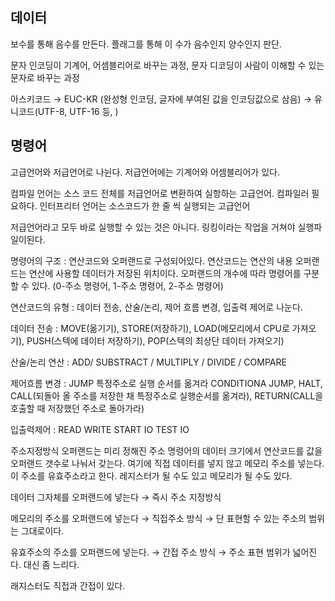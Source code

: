 ## 데이터

보수를 통해 음수를 만든다. 플래그를 통해 이 수가 음수인지 양수인지 판단.

문자 인코딩이 기계어, 어셈블리어로 바꾸는 과정, 문자 디코딩이 사람이 이해할 수 있는 문자로 바꾸는 과정

아스키코드 → EUC-KR (완성형 인코딩, 글자에 부여된 값을 인코딩값으로 삼음) → 유니코드(UTF-8, UTF-16 등, )

## 명령어

고급언어와 저급언어로 나뉜다.  저급언어에는 기계어와 어셈블리어가 있다.

컴파일 언어는 소스 코드 전체를 저급언어로 변환하여 실항하는 고급언어. 컴파일러 필요하다. 인터프리터 언어는 소스코드가 한 줄 씩 실행되는 고급언어

저급언어라고 모두 바로 실행할 수 있는 것은 아니다.  링킹이라는 작업을 거쳐야 실행파일이된다.

명령어의 구조 : 연산코드와 오퍼랜드로 구성되어있다. 연산코드는 연산의 내용 오퍼랜드는 연산에 사용할 데이터가 저장된 위치이다. 오퍼랜드의 개수에 따라 명령어를 구분할 수 있다. (0-주소 명령어, 1-주소 명령어, 2-주소 명령어)

연산코드의 유형 : 데이터 전송, 산술/논리, 제어 흐름 변경, 입출력 제어로 나눈다. 

데이터 전송 : MOVE(옮기기), STORE(저장하기), LOAD(메모리에서 CPU로 가져오기), PUSH(스텍에 데이터 저장하기), POP(스텍의 최상단 데이터 가져오기)

산술/논리 연산 : ADD/ SUBSTRACT / MULTIPLY / DIVIDE / COMPARE

제어흐름 변경 : JUMP  특정주소로 실행 순서를 옮겨라 CONDITIONA JUMP, HALT, CALL(되돌아 올 주소를 저장한 채 특정주소로 실행순서를 옮겨라), RETURN(CALL을 호출할 때 저장했던 주소로 돌아가라)

입출력제어 : READ WRITE START IO TEST IO

주소지정방식  오퍼랜드는 미리 정해진 주소 명령어의 데이터 크기에서 연산코드를 값을 오퍼랜드 갯수로 나눠서 갖는다. 여기에 직접 데이터를 넣지 않고 메모리 주소를 넣는다. 이 주소를 유효주소라고 한다. 레지스터가 될 수도 있고 메모리가 될 수도 있다.

데이터 그자체를 오퍼랜드에 넣는다 → 즉시 주소 지정방식

메모리의 주소를 오퍼랜드에 넣는다 → 직접주소 방식 → 단 표현할 수 있는 주소의 범위는 그대로이다.

유효주소의 주소를 오퍼랜드에 넣는다. → 간접 주소 방식 → 주소 표현 범위가 넓어진다. 대신 좀 느리다.

래지스터도 직접과 간접이 있다.
